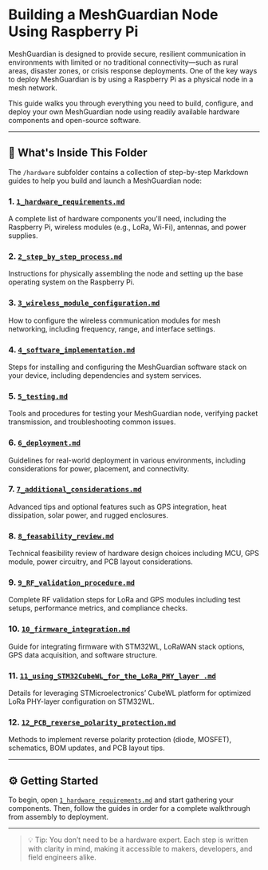 # Building a MeshGuardian Node Using Raspberry Pi

MeshGuardian is designed to provide secure, resilient communication in environments with limited or no traditional connectivity—such as rural areas, disaster zones, or crisis response deployments. One of the key ways to deploy MeshGuardian is by using a Raspberry Pi as a physical node in a mesh network.

This guide walks you through everything you need to build, configure, and deploy your own MeshGuardian node using readily available hardware components and open-source software.

---

## 📁 What's Inside This Folder

The `/hardware` subfolder contains a collection of step-by-step Markdown guides to help you build and launch a MeshGuardian node:

### 1. [`1_hardware_requirements.md`](./1_hardware_requirements.md)
A complete list of hardware components you'll need, including the Raspberry Pi, wireless modules (e.g., LoRa, Wi-Fi), antennas, and power supplies.

### 2. [`2_step_by_step_process.md`](./2_step_by_step_process.md)
Instructions for physically assembling the node and setting up the base operating system on the Raspberry Pi.

### 3. [`3_wireless_module_configuration.md`](./3_wireless_module_configuration.md)
How to configure the wireless communication modules for mesh networking, including frequency, range, and interface settings.

### 4. [`4_software_implementation.md`](./4_software_implementation.md)
Steps for installing and configuring the MeshGuardian software stack on your device, including dependencies and system services.

### 5. [`5_testing.md`](./5_testing.md)
Tools and procedures for testing your MeshGuardian node, verifying packet transmission, and troubleshooting common issues.

### 6. [`6_deployment.md`](./6_deployment.md)
Guidelines for real-world deployment in various environments, including considerations for power, placement, and connectivity.

### 7. [`7_additional_considerations.md`](./7_additional_considerations.md)
Advanced tips and optional features such as GPS integration, heat dissipation, solar power, and rugged enclosures.

### 8. [`8_feasability_review.md`](./8_feasability_review.md)
Technical feasibility review of hardware design choices including MCU, GPS module, power circuitry, and PCB layout considerations.

### 9. [`9_RF_validation_procedure.md`](./9_RF_validation_procedure.md)
Complete RF validation steps for LoRa and GPS modules including test setups, performance metrics, and compliance checks.

### 10. [`10_firmware_integration.md`](./10_firmware_integration.md)
Guide for integrating firmware with STM32WL, LoRaWAN stack options, GPS data acquisition, and software structure.

### 11. [`11_using_STM32CubeWL_for_the_LoRa_PHY_layer .md`](./11_using_STM32CubeWL_for_the_LoRa_PHY_layer%20.md)
Details for leveraging STMicroelectronics’ CubeWL platform for optimized LoRa PHY-layer configuration on STM32WL.

### 12. [`12_PCB_reverse_polarity_protection.md`](./12_PCB_reverse_polarity_protectionusing.md)
Methods to implement reverse polarity protection (diode, MOSFET), schematics, BOM updates, and PCB layout tips.

---

## ⚙️ Getting Started

To begin, open [`1_hardware_requirements.md`](./1_hardware_requirements.md) and start gathering your components. Then, follow the guides in order for a complete walkthrough from assembly to deployment.

---

> 💡 Tip: You don’t need to be a hardware expert. Each step is written with clarity in mind, making it accessible to makers, developers, and field engineers alike.
